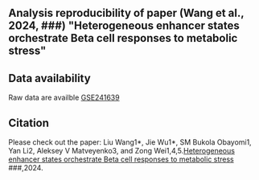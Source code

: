 ## Analysis reproducibility of paper (Wang et al., 2024, ###) "Heterogeneous enhancer states orchestrate Beta cell responses to metabolic stress"

## Data availability
Raw data are availble [GSE241639](https://www.ncbi.nlm.nih.gov/geo/query/####)

## Citation
Please check out the paper: Liu Wang1*, Jie Wu1*, SM Bukola Obayomi1, Yan Li2, Aleksey V Matveyenko3, and Zong Wei1,4,5.[Heterogeneous enhancer states orchestrate Beta cell responses to metabolic stress](https://######) ###,2024.
